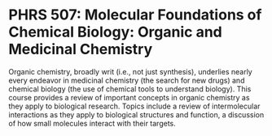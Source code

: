 # PHRS 507: Molecular Foundations of Chemical Biology: Organic and Medicinal Chemistry

Organic chemistry, broadly writ (i.e., not just synthesis), underlies nearly every endeavor in medicinal chemistry (the search for new drugs) and chemical biology (the use of chemical tools to understand biology). This course provides a review of important concepts in organic chemistry as they apply to biological research. Topics include a review of intermolecular interactions as they apply to biological structures and function, a discussion of how small molecules interact with their targets.